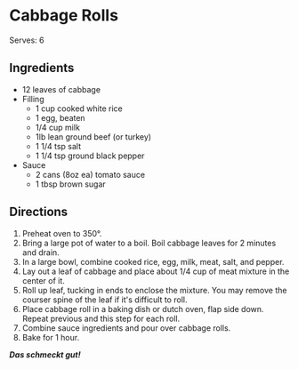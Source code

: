 # Cabbage Rolls

Serves: 6

## Ingredients

* 12 leaves of cabbage
* Filling
  * 1 cup cooked white rice
  * 1 egg, beaten
  * 1/4 cup milk
  * 1lb lean ground beef (or turkey)
  * 1 1/4 tsp salt
  * 1 1/4 tsp ground black pepper
* Sauce
  * 2 cans (8oz ea) tomato sauce
  * 1 tbsp brown sugar

## Directions

1. Preheat oven to 350&deg;.
2. Bring a large pot of water to a boil. Boil cabbage leaves for 2 minutes and drain.
3. In a large bowl, combine cooked rice, egg, milk, meat, salt, and pepper.
4. Lay out a leaf of cabbage and place about 1/4 cup of meat mixture in the center of it.
5. Roll up leaf, tucking in ends to enclose the mixture. You may remove the courser spine of the leaf if it's difficult to roll.
6. Place cabbage roll in a baking dish or dutch oven, flap side down. Repeat previous and this step for each roll.
7. Combine sauce ingredients and pour over cabbage rolls.
8. Bake for 1 hour.

_**Das schmeckt gut!**_